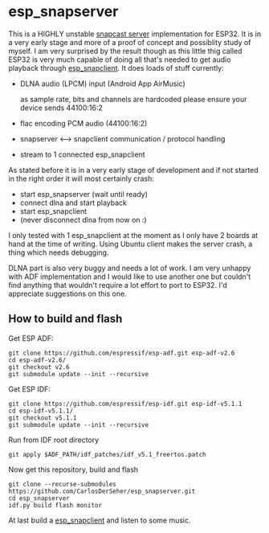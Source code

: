 # esp_snapserver

This is a HIGHLY unstable [snapcast server](https://github.com/badaix/snapcast) implementation for ESP32.
It is in a very early stage and more of a proof of concept and possiblity study of myself. I am very
surprised by the result though as this little thig called ESP32 is very much capable of doing all that's needed
to get audio playback through [esp_snapclient](https://github.com/CarlosDerSeher/snapclient). It does loads of stuff currently:

* DLNA audio (LPCM) input (Android App AirMusic) 

  as sample rate, bits and channels are hardcoded please ensure your device sends 44100:16:2
* flac encoding PCM audio (44100:16:2)
* snapserver <--> snapclient communication / protocol handling
* stream to 1 connected esp_snapclient

As stated before it is in a very early stage of development and if not started in the right order it will most certainly crash:

* start esp_snapserver (wait until ready)
* connect dlna and start playback 
* start esp_snapclient
* (never disconnect dlna from now on :)

I only tested with 1 esp_snapclient at the moment as I only have 2 boards at hand at the time of writing. 
Using Ubuntu client makes the server crash, a thing which needs debugging.

DLNA part is also very buggy and needs a lot of work. I am very unhappy with ADF implementation and I would like
to use another one but couldn't find anything that wouldn't require a lot effort to port to ESP32. I'd appreciate
suggestions on this one.

## How to build and flash
Get ESP ADF:

```
git clone https://github.com/espressif/esp-adf.git esp-adf-v2.6
cd esp-adf-v2.6/
git checkout v2.6
git submodule update --init --recursive
```

Get ESP IDF:

```
git clone https://github.com/espressif/esp-idf.git esp-idf-v5.1.1
cd esp-idf-v5.1.1/
git checkout v5.1.1
git submodule update --init --recursive
```

Run from IDF root directory

```
git apply $ADF_PATH/idf_patches/idf_v5.1_freertos.patch
```

Now get this repository, build and flash

```
git clone --recurse-submodules https://github.com/CarlosDerSeher/esp_snapserver.git
cd esp_snapserver
idf.py build flash monitor
```

At last build a [esp_snapclient](https://github.com/CarlosDerSeher/snapclient) and listen to some music.


